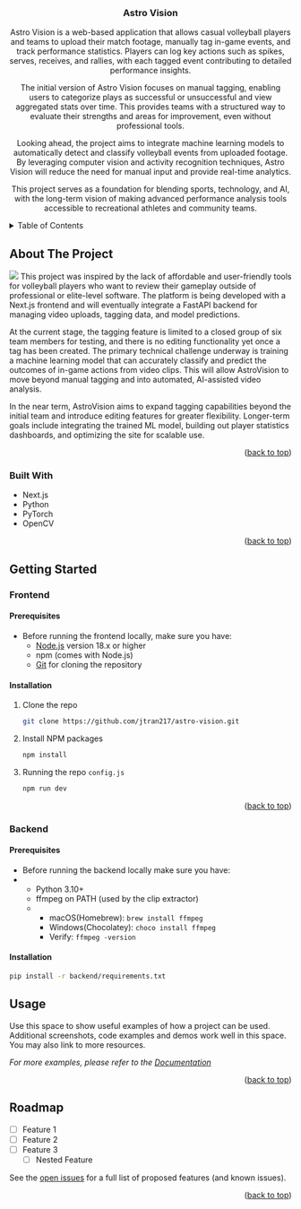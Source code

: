 <a id="readme-top"></a>


<!-- PROJECT LOGO -->
<br />
<div align="center">
<!--   <a href="https://github.com/jtran217/astro-vision">
    <img src="images/logo.png" alt="Logo" width="80" height="80">
  </a> -->

<h3 align="center">Astro Vision</h3>

  <p align="center">
    Astro Vision is a web-based application that allows casual volleyball players and teams to upload their match footage, manually tag in-game events, and track performance statistics. Players can log key actions such as spikes, serves, receives, and rallies, with each tagged event contributing to detailed performance insights.

The initial version of Astro Vision focuses on manual tagging, enabling users to categorize plays as successful or unsuccessful and view aggregated stats over time. This provides teams with a structured way to evaluate their strengths and areas for improvement, even without professional tools.

Looking ahead, the project aims to integrate machine learning models to automatically detect and classify volleyball events from uploaded footage. By leveraging computer vision and activity recognition techniques, Astro Vision will reduce the need for manual input and provide real-time analytics.

This project serves as a foundation for blending sports, technology, and AI, with the long-term vision of making advanced performance analysis tools accessible to recreational athletes and community teams.
  </p>
</div>



<!-- TABLE OF CONTENTS -->
<details>
  <summary>Table of Contents</summary>
  <ol>
    <li>
      <a href="#about-the-project">About The Project</a>
      <ul>
        <li><a href="#built-with">Built With</a></li>
      </ul>
    </li>
    <li>
      <a href="#getting-started">Getting Started</a>
      <ul>
        <li><a href="#prerequisites">Prerequisites</a></li>
        <li><a href="#installation">Installation</a></li>
      </ul>
    </li>
    <li><a href="#usage">Usage</a></li>
    <li><a href="#roadmap">Roadmap</a></li>
  </ol>
</details>

<!-- ABOUT THE PROJECT -->
## About The Project
<img src="https://res.cloudinary.com/dittybzbt/image/upload/v1756346677/astro_vision_front_end_gmesps.png"/>
This project was inspired by the lack of affordable and user-friendly tools for volleyball players who want to review their gameplay outside of professional or elite-level software. The platform is being developed with a Next.js frontend and will eventually integrate a FastAPI backend for managing video uploads, tagging data, and model predictions.

At the current stage, the tagging feature is limited to a closed group of six team members for testing, and there is no editing functionality yet once a tag has been created. The primary technical challenge underway is training a machine learning model that can accurately classify and predict the outcomes of in-game actions from video clips. This will allow AstroVision to move beyond manual tagging and into automated, AI-assisted video analysis.

In the near term, AstroVision aims to expand tagging capabilities beyond the initial team and introduce editing features for greater flexibility. Longer-term goals include integrating the trained ML model, building out player statistics dashboards, and optimizing the site for scalable use.

<p align="right">(<a href="#readme-top">back to top</a>)</p>



### Built With

* Next.js
* Python
* PyTorch
* OpenCV

<p align="right">(<a href="#readme-top">back to top</a>)</p>



<!-- GETTING STARTED -->
## Getting Started

### Frontend

#### Prerequisites

* Before running the frontend locally, make sure you have:
  * [Node.js](https://nodejs.org/) version 18.x or higher
  *  npm (comes with Node.js)
  *  [Git](https://git-scm.com/) for cloning the repository 

#### Installation

1. Clone the repo
   ```sh
   git clone https://github.com/jtran217/astro-vision.git
   ```
2. Install NPM packages
   ```sh
   npm install
   ```
3. Running the repo `config.js`
   ```sh
   npm run dev
   ```
<p align="right">(<a href="#readme-top">back to top</a>)</p>

### Backend

#### Prerequisites
* Before running the backend locally make sure you have:
*  * Python 3.10+
   * ffmpeg on PATH (used by the clip extractor)
   *  * macOS(Homebrew): `brew install ffmpeg`
      * Windows(Chocolatey): `choco install ffmpeg`
      * Verify: `ffmpeg -version`

#### Installation 
```sh
pip install -r backend/requirements.txt
```

<!-- USAGE EXAMPLES -->
## Usage

Use this space to show useful examples of how a project can be used. Additional screenshots, code examples and demos work well in this space. You may also link to more resources.

_For more examples, please refer to the [Documentation](https://example.com)_

<p align="right">(<a href="#readme-top">back to top</a>)</p>



<!-- ROADMAP -->
## Roadmap

- [ ] Feature 1
- [ ] Feature 2
- [ ] Feature 3
    - [ ] Nested Feature

See the [open issues](https://github.com/github_username/repo_name/issues) for a full list of proposed features (and known issues).

<p align="right">(<a href="#readme-top">back to top</a>)</p>


<!-- MARKDOWN LINKS & IMAGES -->
<!-- https://www.markdownguide.org/basic-syntax/#reference-style-links -->
[contributors-shield]: https://img.shields.io/github/contributors/github_username/repo_name.svg?style=for-the-badge
[contributors-url]: https://github.com/github_username/repo_name/graphs/contributors
[forks-shield]: https://img.shields.io/github/forks/github_username/repo_name.svg?style=for-the-badge
[forks-url]: https://github.com/github_username/repo_name/network/members
[stars-shield]: https://img.shields.io/github/stars/github_username/repo_name.svg?style=for-the-badge
[stars-url]: https://github.com/github_username/repo_name/stargazers
[issues-shield]: https://img.shields.io/github/issues/github_username/repo_name.svg?style=for-the-badge
[issues-url]: https://github.com/github_username/repo_name/issues
[license-shield]: https://img.shields.io/github/license/github_username/repo_name.svg?style=for-the-badge
[license-url]: https://github.com/github_username/repo_name/blob/master/LICENSE.txt
[linkedin-shield]: https://img.shields.io/badge/-LinkedIn-black.svg?style=for-the-badge&logo=linkedin&colorB=555
[linkedin-url]: https://linkedin.com/in/linkedin_username
[product-screenshot]: images/screenshot.png
[Next.js]: https://img.shields.io/badge/next.js-000000?style=for-the-badge&logo=nextdotjs&logoColor=white
[Next-url]: https://nextjs.org/
[React.js]: https://img.shields.io/badge/React-20232A?style=for-the-badge&logo=react&logoColor=61DAFB
[React-url]: https://reactjs.org/
[Vue.js]: https://img.shields.io/badge/Vue.js-35495E?style=for-the-badge&logo=vuedotjs&logoColor=4FC08D
[Vue-url]: https://vuejs.org/
[Angular.io]: https://img.shields.io/badge/Angular-DD0031?style=for-the-badge&logo=angular&logoColor=white
[Angular-url]: https://angular.io/
[Svelte.dev]: https://img.shields.io/badge/Svelte-4A4A55?style=for-the-badge&logo=svelte&logoColor=FF3E00
[Svelte-url]: https://svelte.dev/
[Laravel.com]: https://img.shields.io/badge/Laravel-FF2D20?style=for-the-badge&logo=laravel&logoColor=white
[Laravel-url]: https://laravel.com
[Bootstrap.com]: https://img.shields.io/badge/Bootstrap-563D7C?style=for-the-badge&logo=bootstrap&logoColor=white
[Bootstrap-url]: https://getbootstrap.com
[JQuery.com]: https://img.shields.io/badge/jQuery-0769AD?style=for-the-badge&logo=jquery&logoColor=white
[JQuery-url]: https://jquery.com 
